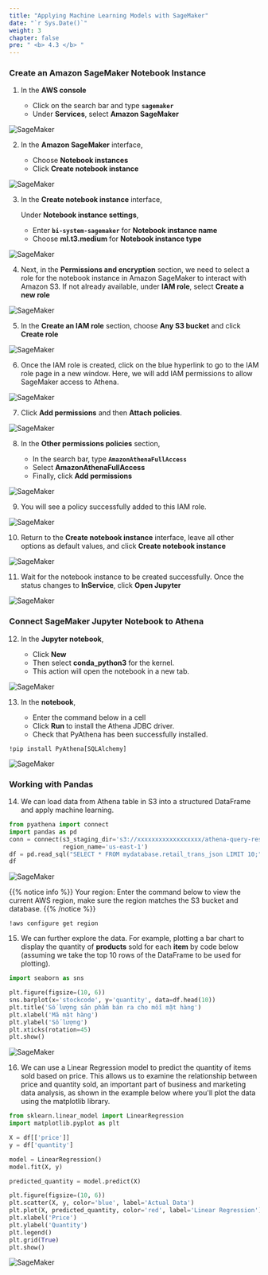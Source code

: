 ```yaml
---
title: "Applying Machine Learning Models with SageMaker"
date: "`r Sys.Date()`"
weight: 3
chapter: false
pre: " <b> 4.3 </b> "
---
```


### Create an Amazon SageMaker Notebook Instance

1. In the **AWS console**

   - Click on the search bar and type **`sagemaker`**
   - Under **Services**, select **Amazon SageMaker**

![SageMaker](/images/4.3-AthenaAndSageMaker/sagemaker-0001.png?featherlight=false&width=70pc)

2. In the **Amazon SageMaker** interface,

   - Choose **Notebook instances**
   - Click **Create notebook instance**

![SageMaker](/images/4.3-AthenaAndSageMaker/sagemaker-0003.png?featherlight=false&width=70pc)

3. In the **Create notebook instance** interface,

   Under **Notebook instance settings**,

   - Enter **`bi-system-sagemaker`** for **Notebook instance name**
   - Choose **ml.t3.medium** for **Notebook instance type**

![SageMaker](/images/4.3-AthenaAndSageMaker/sagemaker-0002.png?featherlight=false&width=70pc)

4. Next, in the **Permissions and encryption** section, we need to select a role for the notebook instance in Amazon SageMaker to interact with Amazon S3. If not already available, under **IAM role**, select **Create a new role**

![SageMaker](/images/4.3-AthenaAndSageMaker/sagemaker-0004.png?featherlight=false&width=70pc)

5. In the **Create an IAM role** section, choose **Any S3 bucket** and click **Create role**

![SageMaker](/images/4.3-AthenaAndSageMaker/sagemaker-0005.png?featherlight=false&width=70pc)

6. Once the IAM role is created, click on the blue hyperlink to go to the IAM role page in a new window. Here, we will add IAM permissions to allow SageMaker access to Athena.

![SageMaker](/images/4.3-AthenaAndSageMaker/sagemaker-0006.png?featherlight=false&width=70pc)

7. Click **Add permissions** and then **Attach policies**.

![SageMaker](/images/4.3-AthenaAndSageMaker/sagemaker-0007.png?featherlight=false&width=70pc)

8. In the **Other permissions policies** section,

   - In the search bar, type **`AmazonAthenaFullAccess`**
   - Select **AmazonAthenaFullAccess**
   - Finally, click **Add permissions**

![SageMaker](/images/4.3-AthenaAndSageMaker/sagemaker-0008.png?featherlight=false&width=70pc)

9. You will see a policy successfully added to this IAM role.

![SageMaker](/images/4.3-AthenaAndSageMaker/sagemaker-0009.png?featherlight=false&width=70pc)

10. Return to the **Create notebook instance** interface, leave all other options as default values, and click **Create notebook instance**

![SageMaker](/images/4.3-AthenaAndSageMaker/sagemaker-00010.png?featherlight=false&width=70pc)

11. Wait for the notebook instance to be created successfully. Once the status changes to **InService**, click **Open Jupyter**

![SageMaker](/images/4.3-AthenaAndSageMaker/sagemaker-00011.png?featherlight=false&width=70pc)

### Connect SageMaker Jupyter Notebook to Athena

12. In the **Jupyter notebook**,

    - Click **New**
    - Then select **conda_python3** for the kernel.
    - This action will open the notebook in a new tab.

![SageMaker](/images/4.3-AthenaAndSageMaker/sagemaker-00012.png?featherlight=false&width=70pc)

13. In the **notebook**,

    - Enter the command below in a cell
    - Click **Run** to install the Athena JDBC driver.
    - Check that PyAthena has been successfully installed.

```shell script
!pip install PyAthena[SQLAlchemy]
```

![SageMaker](/images/4.3-AthenaAndSageMaker/sagemaker-00013.png?featherlight=false&width=70pc)

### Working with Pandas

14. We can load data from Athena table in S3 into a structured DataFrame and apply machine learning.

```python
from pyathena import connect
import pandas as pd
conn = connect(s3_staging_dir='s3://xxxxxxxxxxxxxxxxxx/athena-query-results/',
               region_name='us-east-1')
df = pd.read_sql("SELECT * FROM mydatabase.retail_trans_json LIMIT 10;", conn)
df
```

![SageMaker](/images/4.3-AthenaAndSageMaker/sagemaker-00014.png?featherlight=false&width=70pc)

{{% notice info %}}
Your region: Enter the command below to view the current AWS region, make sure the region matches the S3 bucket and database.
{{% /notice %}}

```shell script
!aws configure get region
```

15. We can further explore the data. For example, plotting a bar chart to display the quantity of **products** sold for each **item** by code below (assuming we take the top 10 rows of the DataFrame to be used for plotting).

```python
import seaborn as sns

plt.figure(figsize=(10, 6))
sns.barplot(x='stockcode', y='quantity', data=df.head(10))
plt.title('Số lượng sản phẩm bán ra cho mỗi mặt hàng')
plt.xlabel('Mã mặt hàng')
plt.ylabel('Số lượng')
plt.xticks(rotation=45)
plt.show()
```

![SageMaker](/images/4.3-AthenaAndSageMaker/sagemaker-00019.png?featherlight=false&width=70pc)

16. We can use a Linear Regression model to predict the quantity of items sold based on price. This allows us to examine the relationship between price and quantity sold, an important part of business and marketing data analysis, as shown in the example below where you'll plot the data using the matplotlib library.

```python
from sklearn.linear_model import LinearRegression
import matplotlib.pyplot as plt

X = df[['price']]
y = df['quantity']

model = LinearRegression()
model.fit(X, y)

predicted_quantity = model.predict(X)

plt.figure(figsize=(10, 6))
plt.scatter(X, y, color='blue', label='Actual Data')
plt.plot(X, predicted_quantity, color='red', label='Linear Regression')
plt.xlabel('Price')
plt.ylabel('Quantity')
plt.legend()
plt.grid(True)
plt.show()
```

![SageMaker](/images/4.3-AthenaAndSageMaker/sagemaker-00015.png?featherlight=false&width=70pc)
